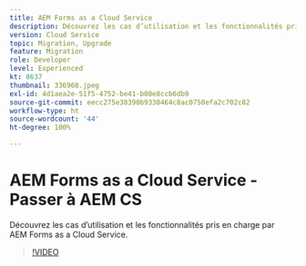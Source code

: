 ```yaml
---
title: AEM Forms as a Cloud Service
description: Découvrez les cas d’utilisation et les fonctionnalités pris en charge par AEM Forms as a Cloud Service.
version: Cloud Service
topic: Migration, Upgrade
feature: Migration
role: Developer
level: Experienced
kt: 8637
thumbnail: 336968.jpeg
exl-id: 4d1aea2e-51f5-4752-be41-b08e8ccb6db9
source-git-commit: eecc275e38390b9330464c8ac0750efa2c702c82
workflow-type: ht
source-wordcount: '44'
ht-degree: 100%

---
```


# AEM Forms as a Cloud Service - Passer à AEM CS

Découvrez les cas d’utilisation et les fonctionnalités pris en charge par AEM Forms as a Cloud Service.

>[!VIDEO](https://video.tv.adobe.com/v/336968?quality=12&learn=on)
